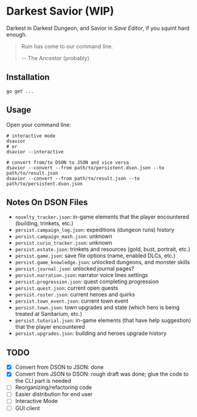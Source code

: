 # Darkest Savior (WIP)

Darkest in Darkest Dungeon, and Savior in *Save Editor*, if you squint hard enough.

> Ruin has come to our command line.
>
> -- The Ancestor (probably)

## Installation

```shell
go get ...
```

## Usage

Open your command line:

```shell
# interactive mode
dsavior
# or
dsavior --interactive

# convert from/to DSON to JSON and vice versa
dsavior --convert --from path/to/persistent.dson.json --to path/to/result.json
dsavior --convert --from path/to/result.json --to path/to/persistent.dson.json
```

## Notes On DSON Files

- `novelty_tracker.json`: in-game elements that the player encountered (building, trinkets, etc.)
- `persist.campaign_log.json`: expeditions (dungeon runs) history
- `persist.campaign_mash.json`: unknown
- `persist.curio_tracker.json`: unknown
- `persist.estate.json`: trinkets and resources (gold, bust, portrait, etc.)
- `persist.game.json`: save file options (name, enabled DLCs, etc.)
- `persist.game_knowledge.json`: unlocked dungeons, and monster skills
- `persist.journal.json`: unlocked journal pages?
- `persist.narration.json`: narrator voice lines settings
- `persist.progression.json`: quest completing progression
- `persist.quest.json`: current open quests
- `persist.roster.json`: current heroes and quirks
- `persist.town_event.json`: current town event
- `persist.town.json`: town upgrades and state (which hero is being treated at Sanitarium, etc.)
- `persist.tutorial.json`: in-game elements (that have help suggestion) that the player encountered
- `persist.upgrades.json`: building and heroes upgrade history

## TODO

- [x] Convert from DSON to JSON: done
- [x] Convert from JSON to DSON: rough draft was done; glue the code to the CLI part is needed
- [ ] Reorganizing/refactoring code
- [ ] Easier distribution for end user
- [ ] Interactive Mode
- [ ] GUI client
